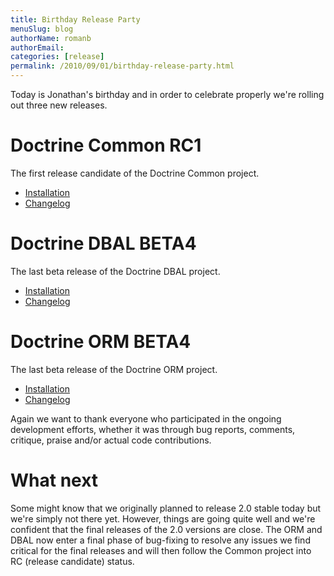 ```yaml
---
title: Birthday Release Party
menuSlug: blog
authorName: romanb 
authorEmail: 
categories: [release]
permalink: /2010/09/01/birthday-release-party.html
---
```

Today is Jonathan's birthday and in order to celebrate properly we're
rolling out three new releases.

Doctrine Common RC1
===================

The first release candidate of the Doctrine Common project.

-   [Installation](http://www.doctrine-project.org/projects/common/2.0/download/2.0.0RC1)
-   [Changelog](http://www.doctrine-project.org/jira/browse/DCOM/fixforversion/10081)

Doctrine DBAL BETA4
===================

The last beta release of the Doctrine DBAL project.

-   [Installation](http://www.doctrine-project.org/projects/dbal/2.0/download/2.0.0BETA4)
-   [Changelog](http://www.doctrine-project.org/jira/browse/DBAL/fixforversion/10071)

Doctrine ORM BETA4
==================

The last beta release of the Doctrine ORM project.

-   [Installation](http://www.doctrine-project.org/projects/orm/2.0/download/2.0.0BETA4)
-   [Changelog](http://www.doctrine-project.org/jira/browse/DDC/fixforversion/10072)

Again we want to thank everyone who participated in the ongoing
development efforts, whether it was through bug reports, comments,
critique, praise and/or actual code contributions.

What next
=========

Some might know that we originally planned to release 2.0 stable today
but we're simply not there yet. However, things are going quite well and
we're confident that the final releases of the 2.0 versions are close.
The ORM and DBAL now enter a final phase of bug-fixing to resolve any
issues we find critical for the final releases and will then follow the
Common project into RC (release candidate) status.
